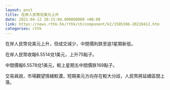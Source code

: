 ```yaml
---
layout: post
title: 在岸人民幣兌美元上升
date: 2021-04-12 20:15:04.000000000 +08:00
link: https://news.rthk.hk/rthk/ch/component/k2/1585386-20210412.htm
categories: rthk
---
```


在岸人民幣兌美元上升，但成交減少，中間價則跌至逾1星期新低。

在岸人民幣收報6.5514兌1美元，上升75點子。

中間價報6.5578兌1美元，較上星期五中間價跌169點子。

交易員說，市場觀望情緒較濃，短期美元方向存在較大分歧，人民幣將延續區間上落。
